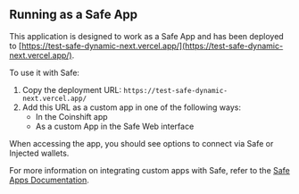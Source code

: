 ## Running as a Safe App

This application is designed to work as a Safe App and has been deployed to [https://test-safe-dynamic-next.vercel.app/](https://test-safe-dynamic-next.vercel.app/).

To use it with Safe:

1. Copy the deployment URL: `https://test-safe-dynamic-next.vercel.app/`
2. Add this URL as a custom app in one of the following ways:
   - In the Coinshift app
   - As a custom App in the Safe Web interface

When accessing the app, you should see options to connect via Safe or Injected wallets.

For more information on integrating custom apps with Safe, refer to the [Safe Apps Documentation](https://docs.safe.global/safe-core-aa-sdk/safe-apps).